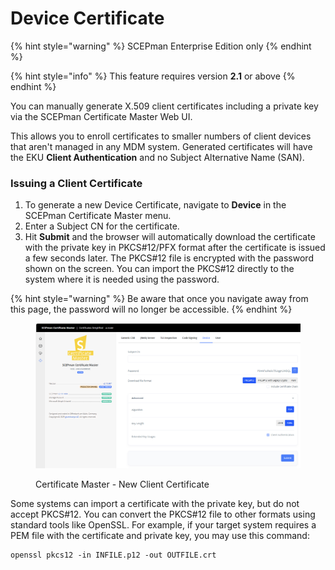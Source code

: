 # Device Certificate

{% hint style="warning" %}
SCEPman Enterprise Edition only
{% endhint %}

{% hint style="info" %}
This feature requires version **2.1** or above
{% endhint %}

You can manually generate X.509 client certificates including a private key via the SCEPman Certificate Master Web UI.

This allows you to enroll certificates to smaller numbers of client devices that aren't managed in any MDM system. Generated certificates will have the EKU **Client Authentication** and no Subject Alternative Name (SAN).

### Issuing a Client Certificate

1. To generate a new Device Certificate, navigate to **Device** in the SCEPman Certificate Master menu.&#x20;
2. Enter a Subject CN for the certificate.&#x20;
3. Hit **Submit** and the browser will automatically download the certificate with the private key in PKCS#12/PFX format after the certificate is issued a few seconds later. The PKCS#12 file is encrypted with the password shown on the screen. You can import the PKCS#12 directly to the system where it is needed using the password.

{% hint style="warning" %}
Be aware that once you navigate away from this page, the password will no longer be accessible.
{% endhint %}

<figure><img src="../../.gitbook/assets/image (87) (1).png" alt=""><figcaption><p>Certificate Master - New Client Certificate</p></figcaption></figure>

Some systems can import a certificate with the private key, but do not accept PKCS#12. You can convert the PKCS#12 file to other formats using standard tools like OpenSSL. For example, if your target system requires a PEM file with the certificate and private key, you may use this command:

```shell
openssl pkcs12 -in INFILE.p12 -out OUTFILE.crt
```
